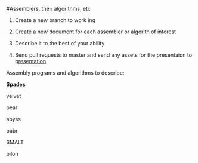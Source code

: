 #Assemblers, their algorithms, etc 

1. Create a new branch to work ing 

2. Create a new document for each assembler or algorith of interest 

3. Describe it to the best of your ability 

4. Send pull requests to master and send any assets for the presentaion 
to [presentation](https://github.com/biol7210-genomes/presentation) 

Assembly programs and algorithms to describe: 

**[Spades](/spades.md)**

velvet 

pear 

abyss 

pabr 

SMALT 

pilon 

